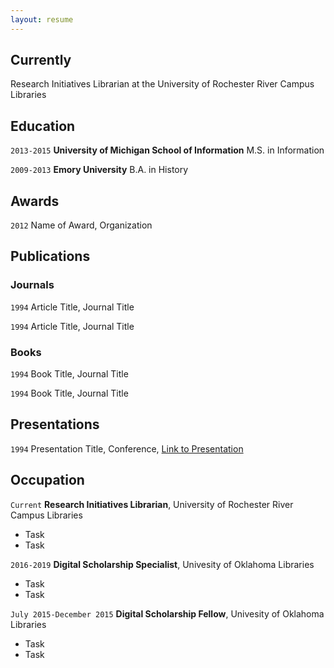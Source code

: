 ```yaml
---
layout: resume
---
```

## Currently

Research Initiatives Librarian at the University of Rochester River Campus Libraries

## Education

`2013-2015`
__University of Michigan School of Information__
M.S. in Information

`2009-2013`
__Emory University__
B.A. in History 

## Awards

`2012`
Name of Award, Organization 

## Publications

<!-- A list is also available [online](https://scholar.google.co.uk/citations?user=LTOTl0YAAAAJ) -->

### Journals

`1994`
Article Title, Journal Title

`1994`
Article Title, Journal Title

### Books

`1994`
Book Title, Journal Title

`1994`
Book Title, Journal Title


## Presentations

`1994`
Presentation Title, Conference, <a href="https://MyWebsite.tld/presentation1">Link to Presentation</a>


## Occupation

`Current`
__Research Initiatives Librarian__, University of Rochester River Campus Libraries

- Task
- Task

`2016-2019`
__Digital Scholarship Specialist__, Univesity of Oklahoma Libraries

- Task
- Task

`July 2015-December 2015`
__Digital Scholarship Fellow__, Univesity of Oklahoma Libraries

- Task
- Task


<!-- ### Footer

Last updated: October 2019 -->


